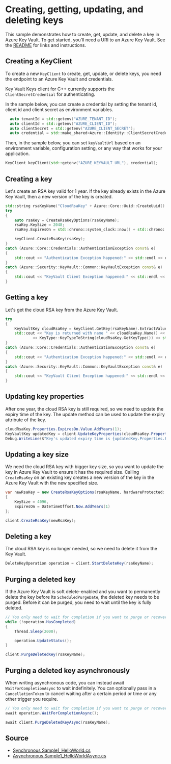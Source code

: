 # Creating, getting, updating, and deleting keys

This sample demonstrates how to create, get, update, and delete a key in Azure Key Vault.
To get started, you'll need a URI to an Azure Key Vault. See the [README](https://github.com/Azure/azure-sdk-for-net/blob/master/sdk/keyvault/Azure.Security.KeyVault.Keys/README.md) for links and instructions.

## Creating a KeyClient

To create a new `KeyClient` to create, get, update, or delete keys, you need the endpoint to an Azure Key Vault and credentials.

Key Vault Keys client for C++ currently supports the `ClientSecretCredential` for authenticating.

In the sample below, you can create a credential by setting the tenant id, client id and client secret as environment variables.

```cpp Snippet:KeysSample1CreateCredential
  auto tenantId = std::getenv("AZURE_TENANT_ID");
  auto clientId = std::getenv("AZURE_CLIENT_ID");
  auto clientSecret = std::getenv("AZURE_CLIENT_SECRET");
  auto credential = std::make_shared<Azure::Identity::ClientSecretCredential>(tenantId, clientId, clientSecret);
```

Then, in the sample below, you can set `keyVaultUrl` based on an environment variable, configuration setting, or any way that works for your application.

```cpp Snippet:KeysSample1KeyClient
KeyClient keyClient(std::getenv("AZURE_KEYVAULT_URL"), credential);
```

## Creating a key

Let's create an RSA key valid for 1 year.
If the key already exists in the Azure Key Vault, then a new version of the key is created.

```cpp Snippet:KeysSample1CreateKey
std::string rsaKeyName("CloudRsaKey" + Azure::Core::Uuid::CreateUuid().ToString());
try
{
    auto rsaKey = CreateRsaKeyOptions(rsaKeyName);
    rsaKey.KeySize = 2048;
    rsaKey.ExpiresOn = std::chrono::system_clock::now() + std::chrono::hours(24 * 365);

    keyClient.CreateRsaKey(rsaKey);
}
catch (Azure::Core::Credentials::AuthenticationException const& e)
{
    std::cout << "Authentication Exception happened:" << std::endl << e.what() << std::endl;
}
catch (Azure::Security::KeyVault::Common::KeyVaultException const& e)
{
    std::cout << "KeyVault Client Exception happened:" << std::endl << e.Message << std::endl;
}
```

## Getting a key

Let's get the cloud RSA key from the Azure Key Vault.

```cpp Snippet:KeysSample1GetKey
try
{
    KeyVaultKey cloudRsaKey = keyClient.GetKey(rsaKeyName).ExtractValue();
    std::cout << "Key is returned with name " << cloudRsaKey.Name() << " and type "
            << KeyType::KeyTypeToString(cloudRsaKey.GetKeyType()) << std::endl;
}
catch (Azure::Core::Credentials::AuthenticationException const& e)
{
    std::cout << "Authentication Exception happened:" << std::endl << e.what() << std::endl;
}
catch (Azure::Security::KeyVault::Common::KeyVaultException const& e)
{
    std::cout << "KeyVault Client Exception happened:" << std::endl << e.Message << std::endl;
}
```

## Updating key properties

After one year, the cloud RSA key is still required, so we need to update the expiry time of the key.
The update method can be used to update the expiry attribute of the key.

```C# Snippet:KeysSample1UpdateKeyProperties
cloudRsaKey.Properties.ExpiresOn.Value.AddYears(1);
KeyVaultKey updatedKey = client.UpdateKeyProperties(cloudRsaKey.Properties, cloudRsaKey.KeyOperations);
Debug.WriteLine($"Key's updated expiry time is {updatedKey.Properties.ExpiresOn}");
```

## Updating a key size

We need the cloud RSA key with bigger key size, so you want to update the key in Azure Key Vault to ensure it has the required size.
Calling `CreateRsaKey` on an existing key creates a new version of the key in the Azure Key Vault with the new specified size.

```C# Snippet:KeysSample1UpdateKey
var newRsaKey = new CreateRsaKeyOptions(rsaKeyName, hardwareProtected: false)
{
    KeySize = 4096,
    ExpiresOn = DateTimeOffset.Now.AddYears(1)
};

client.CreateRsaKey(newRsaKey);
```

## Deleting a key

The cloud RSA key is no longer needed, so we need to delete it from the Key Vault.

```C# Snippet:KeysSample1DeleteKey
DeleteKeyOperation operation = client.StartDeleteKey(rsaKeyName);
```

## Purging a deleted key

If the Azure Key Vault is soft delete-enabled and you want to permanently delete the key before its `ScheduledPurgeDate`,
the deleted key needs to be purged. Before it can be purged, you need to wait until the key is fully deleted.

```C# Snippet:KeysSample1PurgeKey
// You only need to wait for completion if you want to purge or recover the key.
while (!operation.HasCompleted)
{
    Thread.Sleep(2000);

    operation.UpdateStatus();
}

client.PurgeDeletedKey(rsaKeyName);
```

## Purging a deleted key asynchronously

When writing asynchronous code, you can instead await `WaitForCompletionAsync` to wait indefinitely.
You can optionally pass in a `CancellationToken` to cancel waiting after a certain period or time or any other trigger you require.

```C# Snippet:KeysSample1PurgeKeyAsync
// You only need to wait for completion if you want to purge or recover the key.
await operation.WaitForCompletionAsync();

await client.PurgeDeletedKeyAsync(rsaKeyName);
```

## Source

- [Synchronous Sample1_HelloWorld.cs](https://github.com/Azure/azure-sdk-for-net/blob/master/sdk/keyvault/Azure.Security.KeyVault.Keys/tests/samples/Sample1_HelloWorld.cs)
- [Asynchronous Sample1_HelloWorldAsync.cs](https://github.com/Azure/azure-sdk-for-net/blob/master/sdk/keyvault/Azure.Security.KeyVault.Keys/tests/samples/Sample1_HelloWorldAsync.cs)

[defaultazurecredential]: https://github.com/Azure/azure-sdk-for-net/blob/master/sdk/identity/Azure.Identity/README.md
